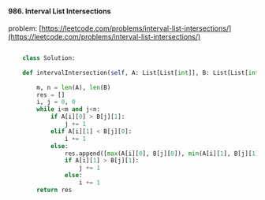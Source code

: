 #### 986. Interval List Intersections
problem: [https://leetcode.com/problems/interval-list-intersections/](https://leetcode.com/problems/interval-list-intersections/)  

```python

    class Solution:
    
    def intervalIntersection(self, A: List[List[int]], B: List[List[int]]) -> List[List[int]]:
        
        m, n = len(A), len(B)
        res = []
        i, j = 0, 0
        while i<m and j<n:
            if A[i][0] > B[j][1]:
                j += 1
            elif A[i][1] < B[j][0]:
                i += 1
            else:
                res.append([max(A[i][0], B[j][0]), min(A[i][1], B[j][1])])
                if A[i][1] > B[j][1]:
                    j += 1
                else:
                    i += 1
        return res
    
```